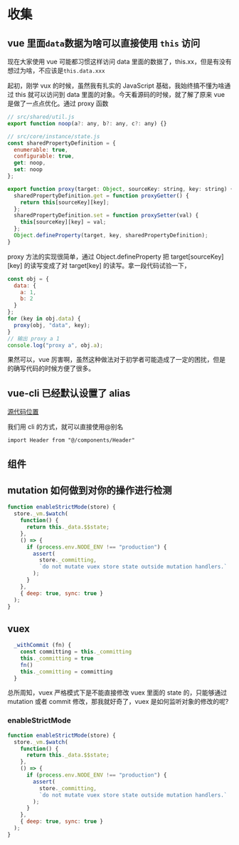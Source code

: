 # 收集

## vue 里面`data`数据为啥可以直接使用 `this` 访问

现在大家使用 vue 可能都习惯这样访问 data 里面的数据了，this.xx，但是有没有想过为啥，不应该是`this.data.xxx`

起初，刚学 vux 的时候，虽然我有扎实的 JavaScript 基础，我始终搞不懂为啥通过 this 就可以访问到 data 里面的对象。今天看源码的时候，就了解了原来 vue 是做了一点点优化。通过 proxy 函数

```js
// src/shared/util.js
export function noop(a?: any, b?: any, c?: any) {}

// src/core/instance/state.js
const sharedPropertyDefinition = {
  enumerable: true,
  configurable: true,
  get: noop,
  set: noop
};

export function proxy(target: Object, sourceKey: string, key: string) {
  sharedPropertyDefinition.get = function proxyGetter() {
    return this[sourceKey][key];
  };
  sharedPropertyDefinition.set = function proxySetter(val) {
    this[sourceKey][key] = val;
  };
  Object.defineProperty(target, key, sharedPropertyDefinition);
}
```

proxy 方法的实现很简单，通过 Object.defineProperty 把 target[sourceKey][key] 的读写变成了对 target[key] 的读写。拿一段代码试验一下，

```js
const obj = {
  data: {
    a: 1,
    b: 2
  }
};
for (key in obj.data) {
  proxy(obj, "data", key);
}
// 输出 proxy a 1
console.log("proxy a", obj.a);
```

果然可以，vue 厉害啊，虽然这种做法对于初学者可能造成了一定的困扰，但是的确写代码的时候方便了很多。

## vue-cli 已经默认设置了 alias

[源代码位置](https://github.com/vuejs/vue-cli/blob/8f0673a93f87c1724d26dd405d3b1278ab179ae3/packages/%40vue/cli-service/lib/config/base.js)

我们用 cli 的方式，就可以直接使用@别名

`import Header from "@/components/Header"`

## 组件

## mutation 如何做到对你的操作进行检测

```js
function enableStrictMode(store) {
  store._vm.$watch(
    function() {
      return this._data.$$state;
    },
    () => {
      if (process.env.NODE_ENV !== "production") {
        assert(
          store._committing,
          `do not mutate vuex store state outside mutation handlers.`
        );
      }
    },
    { deep: true, sync: true }
  );
}
```

## vuex

```js
  _withCommit (fn) {
    const committing = this._committing
    this._committing = true
    fn()
    this._committing = committing
  }
```

总所周知，vuex 严格模式下是不能直接修改 vuex 里面的 state 的，只能够通过 mutation 或者 commit 修改，那我就好奇了，vuex 是如何监听对象的修改的呢?

### enableStrictMode

```js
function enableStrictMode(store) {
  store._vm.$watch(
    function() {
      return this._data.$$state;
    },
    () => {
      if (process.env.NODE_ENV !== "production") {
        assert(
          store._committing,
          `do not mutate vuex store state outside mutation handlers.`
        );
      }
    },
    { deep: true, sync: true }
  );
}
```
